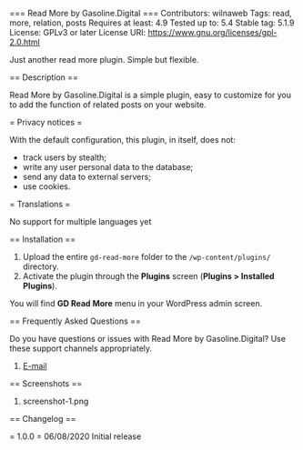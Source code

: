 === Read More by Gasoline.Digital ===
Contributors: wilnaweb
Tags: read, more, relation, posts
Requires at least: 4.9
Tested up to: 5.4
Stable tag: 5.1.9
License: GPLv3 or later
License URI: https://www.gnu.org/licenses/gpl-2.0.html

Just another read more plugin. Simple but flexible.

== Description ==

Read More by Gasoline.Digital is a simple plugin, easy to customize for you to add the function of related posts on your website.

= Privacy notices =

With the default configuration, this plugin, in itself, does not:

* track users by stealth;
* write any user personal data to the database;
* send any data to external servers;
* use cookies.

= Translations =

No support for multiple languages yet

== Installation ==

1. Upload the entire `gd-read-more` folder to the `/wp-content/plugins/` directory.
1. Activate the plugin through the **Plugins** screen (**Plugins > Installed Plugins**).

You will find **GD Read More** menu in your WordPress admin screen.

== Frequently Asked Questions ==

Do you have questions or issues with Read More by Gasoline.Digital? Use these support channels appropriately.

1. [E-mail](suporte@gasoline-digital.com)

== Screenshots ==

1. screenshot-1.png

== Changelog ==

= 1.0.0 =
06/08/2020
Initial release
